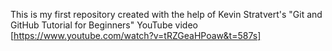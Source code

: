 This is my first repository created with the help of Kevin Stratvert's "Git and GitHub Tutorial for Beginners" YouTube video [https://www.youtube.com/watch?v=tRZGeaHPoaw&t=587s]
